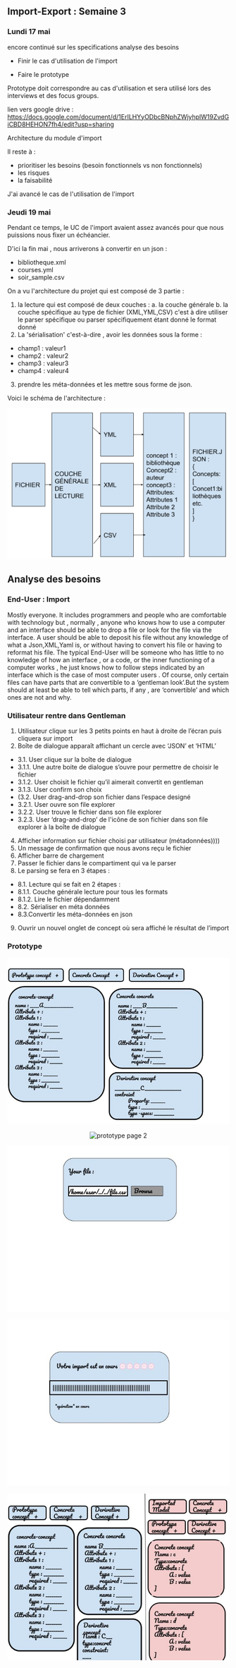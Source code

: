 ## Import-Export : Semaine 3

### Lundi 17 mai

encore continué sur les specifications analyse des besoins 

- Finir le cas d'utilisation de l'import 

- Faire le prototype 

Prototype doit correspondre au cas d'utilisation et sera utilisé lors des interviews et des focus groups. 

lien vers google drive : https://docs.google.com/document/d/1ErILHYyODbcBNphZWjyhplW19ZvdGiCBD8HEHON7fh4/edit?usp=sharing

Architecture du module d'import 

Il reste à : 

- prioritiser les besoins (besoin fonctionnels vs non fonctionnels)
- les risques
- la faisabilité 

J'ai avancé le cas de l'utilisation de l'import 

### Jeudi 19 mai

Pendant ce temps, le UC de l'import avaient assez avancés pour que nous puissions nous fixer un échéancier.

D'ici la fin mai , nous arriverons à convertir en un json : 

- bibliotheque.xml
- courses.yml
- soir_sample.csv

On a vu l'architecture du projet qui est composé de 3 partie : 

1. la lecture qui est composé de deux couches : 
 a. la couche générale 
 b. la couche spécifique au type de fichier (XML,YML,CSV) c'est à dire utiliser le parser spécifique ou parser spécifiquement étant donné le format donné
2. La 'sérialisation' c'est-à-dire , avoir les données sous la forme : 
- champ1 : valeur1
- champ2 : valeur2
- champ3 : valeur3
- champ4 : valeur4
3. prendre les méta-données et les mettre sous forme de json. 

Voici le schéma de l'architecture : 

<p align="center">
  <img src="ArchitectureImport.png" alt="Architecture de l'd'import"></img>  
</p>

## Analyse des besoins 

### End-User : Import

 Mostly everyone. It includes programmers and people who are comfortable with technology but , normally , anyone who knows how to use a computer and an interface should be able to drop a file or look for the file via the interface. A user should be able to deposit his file without any knowledge of what a Json,XML,Yaml is, or without having to convert his file or having to reformat his file. The typical End-User will be someone who has little to no knowledge of how an interface , or a code, or the inner functioning of a computer works , he just knows how to follow steps indicated by an interface which is the case of most computer users . Of course, only certain files can have parts that are convertible to a ‘gentleman look’.But the system should at least be able to tell which parts, if any , are ‘convertible’ and which ones are not and why.  

### Utilisateur rentre dans Gentleman 
1. Utilisateur clique sur les 3 petits points en haut à droite de l’écran puis cliquera sur import
2. Boîte de dialogue apparaît affichant un cercle avec ‘JSON’ et ‘HTML’
- 3.1. User clique sur la boîte de dialogue 
- 3.1.1. Une autre boite de dialogue s’ouvre pour permettre de choisir le fichier 
- 3.1.2. User choisit le fichier qu’il aimerait convertit en gentleman
- 3.1.3. User confirm son choix 
- (3.2. User drag-and-drop son fichier dans l’espace designé
- 3.2.1. User ouvre son file explorer 
- 3.2.2. User trouve le fichier dans son file explorer 
- 3.2.3. User ‘drag-and-drop’ de l'icône de son fichier dans son file explorer à la boîte de dialogue 
4. Afficher information sur fichier choisi par utilisateur (métadonnées))))
5. Un message de confirmation que nous avons reçu le fichier 
6. Afficher barre de chargement 
7. Passer le fichier dans le compartiment qui va le parser 
8. Le parsing se fera en 3 étapes : 
- 8.1. Lecture qui se fait en 2 étapes : 
-    8.1.1. Couche générale lecture pour tous les formats
-    8.1.2. Lire le fichier dépendamment 
- 8.2. Sérialiser en méta données 
- 8.3.Convertir les méta-données en json
9. Ouvrir un nouvel onglet de concept où sera affiché le résultat de l’import 

### Prototype 

<p align="center">
  <img src="protopage1.jpg" alt="prototype age1"></img>  
</p>
<p align="center">
  <img src="protopage15.jpg" alt="prototype page 2"></img>  
</p>
<p align="center">
  <img src="protopage2.jpg" alt="prototype page 3"></img>  
</p>
<p align="center">
  <img src="protopage3.jpg" alt="prototype page 4"></img>  
</p>
<p align="center">
  <img src="protopage4.jpg" alt="prototype page 5"></img>  
</p>